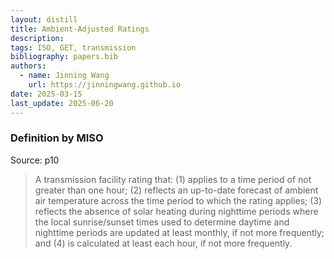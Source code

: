 ```yaml
---
layout: distill
title: Ambient-Adjusted Ratings
description:
tags: ISO, GET, transmission
bibliography: papers.bib
authors:
  - name: Jinning Wang
    url: https://jinningwang.github.io
date: 2025-03-15
last_update: 2025-06-20
---
```


### Definition by MISO

Source: <d-cite key="miso2023ferc881"></d-cite> p10

> A transmission facility rating that:
> (1) applies to a time period of not greater than one hour;
> (2) reflects an up-to-date forecast of ambient air temperature across the time period to which the rating applies;
> (3) reflects the absence of solar heating during nighttime periods where the local sunrise/sunset times used to determine daytime and nighttime periods are updated at least monthly, if not more frequently; and
> (4) is calculated at least each hour, if not more frequently.

